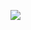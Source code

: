 

[![](https://www.herokucdn.com/deploy/button.png)](https://heroku.com/deploy?template=https://github.com/Dokim-s/vic)


